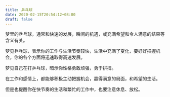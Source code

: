 ```yaml
---
title: 乒乓球
date: 2020-02-15T20:54:12+08:00
draft: false
---
```


梦里的乒乓球，通常和快速的发展，瞬间的机遇，或充满希望和令人满意的结果等含义有关。

梦见乒乓球，表示你的工作与生活节奏较快，生活中充满了变化，要好好把握机会，你的各个方面将迅速取得高速发展。

梦见自己在打乒乓球，暗示你性格勇敢顽强，勇于拼搏。

在工作和感情上，都能够积极主动把握机会，赢得满意的局面，和希望的生活。

但是也提醒你在快节奏的生活和繁忙的工作中，也要注意休息、放松。

